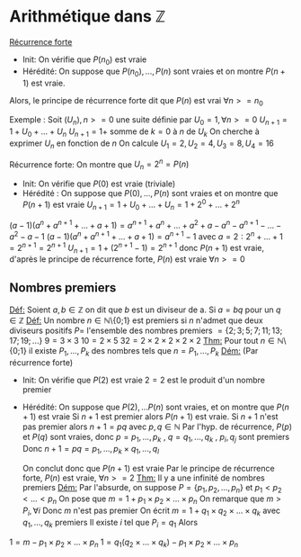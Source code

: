 # Arithmétique dans $\mathbb{Z}$ 

<u>Récurrence forte</u>

- Init:
	On vérifie que $P(n_0)$ est vraie
- Hérédité:
	On suppose que $P(n_0),...,P(n)$ sont vraies et on montre $P(n+1)$ est vraie.

Alors, le principe de récurrence forte dit que $P(n)$ est vrai $\forall n >= n_0$

Exemple  :
	Soit $(U_n), n >= 0$ une suite définie par $U_0 = 1, \forall n >= 0$ 
	$U_{n+1}= 1 + U_0 + ... + U_n$
	$U_{n+1}= 1 +$ somme de $k=0$ à $n$ de $U_k$
	On cherche à exprimer $U_n$ en fonction de $n$
	On calcule $U_1=2, U_2=4, U_3=8, U_4=16$

Récurrence forte:
	On montre que $U_n = 2^n = P(n)$
* Init:
	On vérifie que $P(0)$ est vraie (triviale)
* Hérédité :
	On suppose que $P(0), ..., P(n)$ sont vraies et on montre que $P(n+1)$ est vraie
	$U_{n+1} = 1 + U_0+...+U_n=1+2^0+...+2^n$ 

$(a-1)(a^n+a^{n+1}+...+a+1) = a^{n+1}+a^n+...+a^2+a-a^n-a^{n+1}-...-a^2-a-1$
$(a-1)(a^n+a^{n+1}+...+a+1) = a^{n+1}-1$
avec $a=2:2^n+...+1=2^{n+1} = 2^{n+1}$
$U_{n+1}=1+(2^{n+1}-1)=2^{n+1}$
donc $P(n+1)$ est vraie, d'après le principe de récurrence forte, $P(n)$ est vraie $\forall n >= 0$


## Nombres premiers

<u>Déf:</u>
	Soient $a,b\in\mathbb{Z}$ on dit que $b$ est un diviseur de a.
	Si $a=bq$ pour un $q\in\mathbb{Z}$ 
<u>Déf:</u>
	Un nombre $n\in\mathbb{N}$\\{0;1} est premiers si $n$ n'admet que deux diviseurs positifs 
	$P=$ l'ensemble des nombres premiers
		$=\{2;3;5;7;11;13;17;19;...\}$
	$9=3\times3$
	$10=2\times5$
	$32=2\times2\times2\times2\times2$
	<u>Thm:</u>
	Pour tout $n\in\mathbb{N}$\\{0;1\} il existe $P_1,...,P_k$ des nombres tels que $n=P_1,...,P_k$ 
<u>Dém:</u> (Par récurrence forte)
* Init: On vérifie que $P(2)$ est vraie
	$2=2$ est le produit d'un nombre premier
* Hérédité: 
	On suppose que $P(2),...P(n)$ sont vraies, et on montre que $P(n+1)$ est vraie
	Si $n+1$ est premier alors $P(n+1)$ est vraie.
	Si $n+1$ n'est pas premier alors $n+1=pq$ avec $p,q\in\mathbb{N}$
	Par l'hyp. de récurrence, $P(p)$ et $P(q)$ sont vraies, donc $p=p_1,...,p_k$ , $q=q_1,...,q_k$ , $p_i, q_j$ sont premiers
	Donc $n+1=pq=p_1,...,p_k\times q_1,...,q_l$
	
	On conclut donc que $P(n+1)$ est vraie
	Par le principe de récurrence forte, $P(n)$ est vraie, $\forall n >= 2$
	<u>Thm:</u>
	Il y a une infinité de nombres premiers
<u>Dém:</u>
	Par l'absurde, on suppose $P=\{p_1,p_2,...,p_n\}$ et $p_1<p_2<...<p_n$
	On pose que $m=1+p_1\times p_2\times...\times p_n$
	On remarque que $m>P_i, \forall i$
	Donc $m$ n'est pas premier
	On écrit $m=1+q_1\times q_2\times...\times q_k$ avec $q_1,...,q_k$ premiers
	Il existe $i$ tel que $P_i=q_1$ Alors

$1=m-p_1\times p_2\times...\times p_n$
$1=q_1(q_2\times ... \times q_k)-p_1\times p_2\times...\times p_n$

